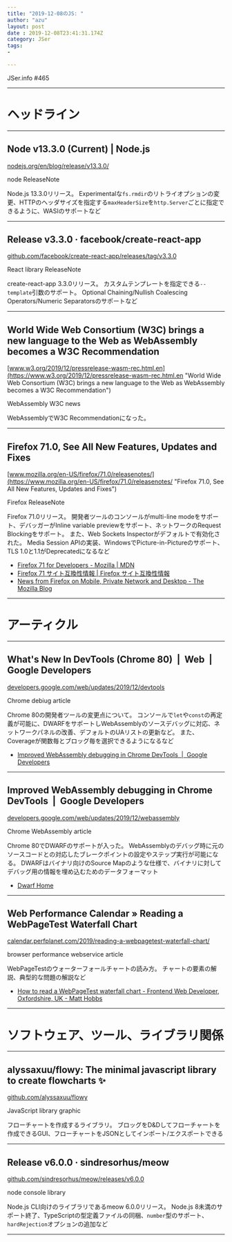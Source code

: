 ```yaml
---
title: "2019-12-08のJS: "
author: "azu"
layout: post
date : 2019-12-08T23:41:31.174Z
category: JSer
tags:
-

---
```


JSer.info #465

----

<h1 class="site-genre">ヘッドライン</h1>

----

## Node v13.3.0 (Current) | Node.js
[nodejs.org/en/blog/release/v13.3.0/](https://nodejs.org/en/blog/release/v13.3.0/ "Node v13.3.0 (Current) | Node.js")
<p class="jser-tags jser-tag-icon"><span class="jser-tag"> node</span> <span class="jser-tag">ReleaseNote</span></p>

Node.js 13.3.0リリース。
Experimentalな`fs.rmdir`のリトライオプションの変更、HTTPのヘッダサイズを指定する`maxHeaderSize`を`http.Server`ごとに指定できるように、WASIのサポートなど


----

## Release v3.3.0 · facebook/create-react-app
[github.com/facebook/create-react-app/releases/tag/v3.3.0](https://github.com/facebook/create-react-app/releases/tag/v3.3.0 "Release v3.3.0 · facebook/create-react-app")
<p class="jser-tags jser-tag-icon"><span class="jser-tag">React</span> <span class="jser-tag">library</span> <span class="jser-tag">ReleaseNote</span></p>

create-react-app 3.3.0リリース。
カスタムテンプレートを指定できる`--template`引数のサポート。
Optional Chaining/Nullish Coalescing Operators/Numeric Separatorsのサポートなど


----

## World Wide Web Consortium (W3C) brings a new language to the Web as WebAssembly becomes a W3C Recommendation
[www.w3.org/2019/12/pressrelease-wasm-rec.html.en](https://www.w3.org/2019/12/pressrelease-wasm-rec.html.en "World Wide Web Consortium (W3C) brings a new language to the Web as WebAssembly becomes a W3C Recommendation")
<p class="jser-tags jser-tag-icon"><span class="jser-tag">WebAssembly</span> <span class="jser-tag">W3C</span> <span class="jser-tag">news</span></p>

WebAssemblyでW3C Recommendationになった。


----

## Firefox 71.0, See All New Features, Updates and Fixes
[www.mozilla.org/en-US/firefox/71.0/releasenotes/](https://www.mozilla.org/en-US/firefox/71.0/releasenotes/ "Firefox 71.0, See All New Features, Updates and Fixes")
<p class="jser-tags jser-tag-icon"><span class="jser-tag">Firefox</span> <span class="jser-tag">ReleaseNote</span></p>

Firefox 71.0リリース。
開発者ツールのコンソールがmulti-line modeをサポート、デバッガーがInline variable previewをサポート、ネットワークのRequest Blockingをサポート。
また、Web Sockets Inspectorがデフォルトで有効化された。
Media Session APIの実装、WindowsでPicture-in-Pictureのサポート、TLS 1.0と1.1がDeprecatedになるなど

- [Firefox 71 for Developers - Mozilla | MDN](https://developer.mozilla.org/en-US/docs/Mozilla/Firefox/Releases/71 "Firefox 71 for Developers - Mozilla | MDN")
- [Firefox 71 サイト互換性情報 | Firefox サイト互換性情報](https://www.fxsitecompat.dev/ja/versions/71/ "Firefox 71 サイト互換性情報 | Firefox サイト互換性情報")
- [News from Firefox on Mobile, Private Network and Desktop - The Mozilla Blog](https://blog.mozilla.org/blog/2019/12/03/news-from-firefox-on-mobile-private-network-and-desktop/#PiP "News from Firefox on Mobile, Private Network and Desktop - The Mozilla Blog")

----
<h1 class="site-genre">アーティクル</h1>

----

## What's New In DevTools (Chrome 80)  |  Web  |  Google Developers
[developers.google.com/web/updates/2019/12/devtools](https://developers.google.com/web/updates/2019/12/devtools "What's New In DevTools (Chrome 80)  |  Web  |  Google Developers")
<p class="jser-tags jser-tag-icon"><span class="jser-tag">Chrome</span> <span class="jser-tag">debiug</span> <span class="jser-tag">article</span></p>

Chrome 80の開発者ツールの変更点について。
コンソールで`let`や`const`の再定義が可能に、DWARFをサポートしWebAssemblyのソースデバッグに対応、ネットワークパネルの改善、デフォルトのUAリストの更新など。
また、Coverageが関数毎とブロッグ毎を選択できるようになるなど

- [Improved WebAssembly debugging in Chrome DevTools  |  Google Developers](https://developers.google.com/web/updates/2019/12/webassembly "Improved WebAssembly debugging in Chrome DevTools  |  Google Developers")

----

## Improved WebAssembly debugging in Chrome DevTools  |  Google Developers
[developers.google.com/web/updates/2019/12/webassembly](https://developers.google.com/web/updates/2019/12/webassembly "Improved WebAssembly debugging in Chrome DevTools  |  Google Developers")
<p class="jser-tags jser-tag-icon"><span class="jser-tag">Chrome</span> <span class="jser-tag">WebAssembly</span> <span class="jser-tag">article</span></p>

Chrome 80でDWARFのサポートが入った。
WebAssemblyのデバッグ時に元のソースコードとの対応したブレークポイントの設定やステップ実行が可能になる。
DWARFはバイナリ向けのSource Mapのような仕様で、バイナリに対してデバッグ用の情報を埋め込むためのデータフォーマット

- [Dwarf Home](http://dwarfstd.org/ "Dwarf Home")

----

## Web Performance Calendar » Reading a WebPageTest Waterfall Chart
[calendar.perfplanet.com/2019/reading-a-webpagetest-waterfall-chart/](https://calendar.perfplanet.com/2019/reading-a-webpagetest-waterfall-chart/ "Web Performance Calendar » Reading a WebPageTest Waterfall Chart")
<p class="jser-tags jser-tag-icon"><span class="jser-tag">browser</span> <span class="jser-tag">performance</span> <span class="jser-tag">webservice</span> <span class="jser-tag">article</span></p>

WebPageTestのウォーターフォールチャートの読み方。
チャートの要素の解説、典型的な問題の解説など

- [How to read a WebPageTest waterfall chart - Frontend Web Developer, Oxfordshire, UK - Matt Hobbs](https://nooshu.github.io/blog/2019/10/02/how-to-read-a-wpt-waterfall-chart/ "How to read a WebPageTest waterfall chart - Frontend Web Developer, Oxfordshire, UK - Matt Hobbs")

----
<h1 class="site-genre">ソフトウェア、ツール、ライブラリ関係</h1>

----

## alyssaxuu/flowy: The minimal javascript library to create flowcharts ✨
[github.com/alyssaxuu/flowy](https://github.com/alyssaxuu/flowy "alyssaxuu/flowy: The minimal javascript library to create flowcharts ✨")
<p class="jser-tags jser-tag-icon"><span class="jser-tag">JavaScript</span> <span class="jser-tag">library</span> <span class="jser-tag">graphic</span></p>

フローチャートを作成するライブラリ。
ブロッグをD&Dしてフローチャートを作成できるGUI、フローチャートをJSONとしてインポート/エクスポートできる


----

## Release v6.0.0 · sindresorhus/meow
[github.com/sindresorhus/meow/releases/v6.0.0](https://github.com/sindresorhus/meow/releases/v6.0.0 "Release v6.0.0 · sindresorhus/meow")
<p class="jser-tags jser-tag-icon"><span class="jser-tag"> node</span> <span class="jser-tag">console</span> <span class="jser-tag">library</span></p>

Node.js CLI向けのライブラリであるmeow 6.0.0リリース。
Node.js 8未満のサポート終了、TypeScriptの型定義ファイルの同梱、`number`型のサポート、`hardRejection`オプションの追加など


----
